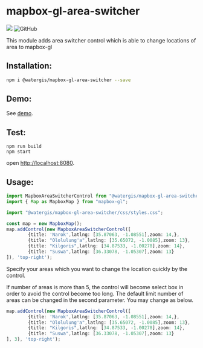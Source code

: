 # mapbox-gl-area-switcher
![](https://github.com/watergis/mapbox-gl-area-switcher/workflows/Node.js%20Package/badge.svg)
![GitHub](https://img.shields.io/github/license/watergis/mapbox-gl-area-switcher)

This module adds area switcher control which is able to change locations of area to mapbox-gl

## Installation:

```bash
npm i @watergis/mapbox-gl-area-switcher --save
```

## Demo:

See [demo](https://watergis.github.io/mapbox-gl-area-switcher/#12/-1.08551/35.87063).

## Test:

```
npm run build
npm start
```

open [http://localhost:8080](http://localhost:8080).

## Usage:

```ts
import MapboxAreaSwitcherControl from "@watergis/mapbox-gl-area-switcher";
import { Map as MapboxMap } from "mapbox-gl";

import "@watergis/mapbox-gl-area-switcher/css/styles.css";

const map = new MapboxMap();
map.addControl(new MapboxAreaSwitcherControl([
        {title: 'Narok',latlng: [35.87063, -1.08551],zoom: 14,}, 
        {title: "Ololulung'a",latlng: [35.65072, -1.0085],zoom: 13}, 
        {title: "Kilgoris",latlng: [34.87533, -1.00278],zoom: 14}, 
        {title: "Suswa",latlng: [36.33078, -1.05307],zoom: 13}
]), 'top-right');
```

Specify your areas which you want to change the location quickly by the control.

If number of areas is more than 5, the control will become select box in order to avoid the control become too long. The default limit number of areas can be changed in the second parameter. You may change as below.

```ts
map.addControl(new MapboxAreaSwitcherControl([
        {title: 'Narok',latlng: [35.87063, -1.08551],zoom: 14,}, 
        {title: "Ololulung'a",latlng: [35.65072, -1.0085],zoom: 13}, 
        {title: "Kilgoris",latlng: [34.87533, -1.00278],zoom: 14}, 
        {title: "Suswa",latlng: [36.33078, -1.05307],zoom: 13}
], 3), 'top-right');
```
